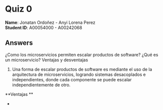 # Quiz 0

**Name**: Jonatan Ordoñez - Anyi Lorena Perez  
**Student ID**: A00054000 - A00242068

## Answers
¿Como los microservicios permiten escalar productos de software?
¿Qué es un microservicio?
Ventajas y desventajas
1.  Una forma de escalar productos de software es mediante el uso de la arquitectura de microservicios, logrando sistemas desacoplados e independientes, donde cada componente se puede escalar independientemente de otro.

  **Ventajas **

  *
